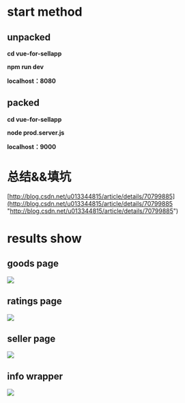 # start method #
## unpacked ##
**cd vue-for-sellapp**

**npm run dev**

**localhost：8080**
## packed ##
**cd vue-for-sellapp**

**node prod.server.js**

**localhost：9000**


# 总结&&填坑 #
[http://blog.csdn.net/u013344815/article/details/70799885](http://blog.csdn.net/u013344815/article/details/70799885 "http://blog.csdn.net/u013344815/article/details/70799885")


# results show #
## goods page ##
![](http://i.imgur.com/cBp5zuw.gif)
## ratings page ##
![](http://i.imgur.com/kJr80My.gif)
## seller page ##
![](http://i.imgur.com/PdGF8TP.gif)
## info wrapper ##
![](http://i.imgur.com/NCtUOO1.gif)
